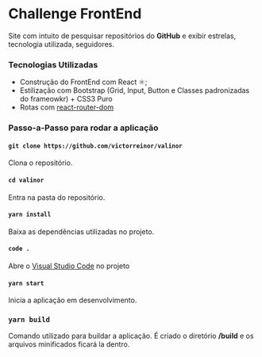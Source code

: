 # Challenge FrontEnd
Site com intuito de pesquisar repositórios do **GitHub** e exibir estrelas, tecnologia utilizada, seguidores.

### Tecnologias Utilizadas
- Construção do FrontEnd com React ⚛️;
- Estilização com Bootstrap (Grid, Input, Button e Classes padronizadas do frameowkr) + CSS3 Puro
- Rotas com [react-router-dom](https://reacttraining.com/react-router/web/guides/quick-start "react-router-dom")

### Passo-a-Passo para rodar a aplicação
####  `git clone https://github.com/victorreinor/valinor`
Clona o repositório.

#### `cd valinor`
Entra na pasta do repositório.

#### `yarn install`
Baixa as dependências utilizadas no projeto.

#### `code .`
Abre o [Visual Studio Code](https://code.visualstudio.com/ "Visual Studio Code") no projeto

#### `yarn start`
Inicia a aplicação em desenvolvimento.

### `yarn build`
Comando utilizado para buildar a aplicação. É criado o diretório **/build** e os arquivos minificados ficará la dentro.
